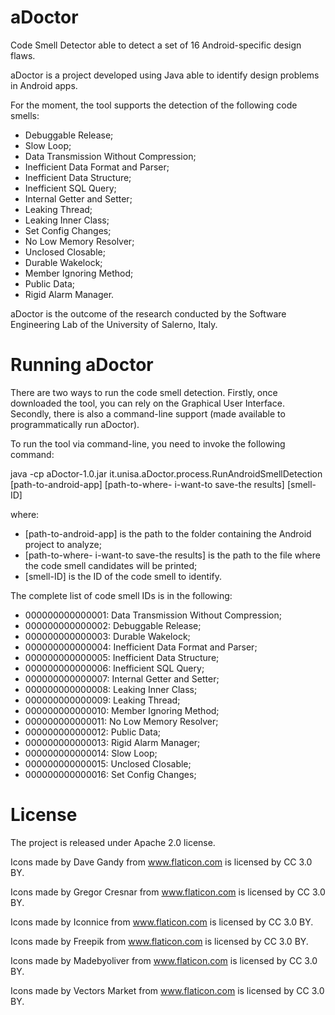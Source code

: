 # aDoctor
Code Smell Detector able to detect a set of 16 Android-specific design flaws.

aDoctor is a project developed using Java able to identify design problems in Android apps.

For the moment, the tool supports the detection of the following code smells:

- Debuggable Release;
- Slow Loop;
- Data Transmission Without Compression;
- Inefficient Data Format and Parser;
- Inefficient Data Structure;
- Inefficient SQL Query;
- Internal Getter and Setter;
- Leaking Thread;
- Leaking Inner Class;
- Set Config Changes;
- No Low Memory Resolver;
- Unclosed Closable;
- Durable Wakelock;
- Member Ignoring Method;
- Public Data;
- Rigid Alarm Manager.

aDoctor is the outcome of the research conducted by the Software Engineering Lab of the University of Salerno, Italy.

# Running aDoctor
There are two ways to run the code smell detection. Firstly, once downloaded the tool, you can rely on the Graphical User Interface. Secondly, there is also a command-line support (made available to programmatically run aDoctor). 

To run the tool via command-line, you need to invoke the following command:

java -cp aDoctor-1.0.jar it.unisa.aDoctor.process.RunAndroidSmellDetection [path-to-android-app] [path-to-where- i-want-to save-the results] [smell-ID]

where: 

- [path-to-android-app] is the path to the folder containing the Android project to analyze;
- [path-to-where- i-want-to save-the results] is the path to the file where the code smell candidates will be printed;
- [smell-ID] is the ID of the code smell to identify.

The complete list of code smell IDs is in the following:

- 000000000000001: Data Transmission Without Compression;
- 000000000000002: Debuggable Release;
- 000000000000003: Durable Wakelock;
- 000000000000004: Inefficient Data Format and Parser;
- 000000000000005: Inefficient Data Structure;
- 000000000000006: Inefficient SQL Query;
- 000000000000007: Internal Getter and Setter;
- 000000000000008: Leaking Inner Class;
- 000000000000009: Leaking Thread;
- 000000000000010: Member Ignoring Method;
- 000000000000011: No Low Memory Resolver;
- 000000000000012: Public Data;
- 000000000000013: Rigid Alarm Manager;
- 000000000000014: Slow Loop;
- 000000000000015: Unclosed Closable;
- 000000000000016: Set Config Changes;

# License
The project is released under Apache 2.0 license.

Icons made by Dave Gandy from www.flaticon.com is licensed by CC 3.0 BY.

Icons made by Gregor Cresnar from www.flaticon.com is licensed by CC 3.0 BY.

Icons made by Iconnice from www.flaticon.com is licensed by CC 3.0 BY.

Icons made by Freepik from www.flaticon.com is licensed by CC 3.0 BY.

Icons made by Madebyoliver from www.flaticon.com is licensed by CC 3.0 BY.

Icons made by Vectors Market from www.flaticon.com is licensed by CC 3.0 BY.
